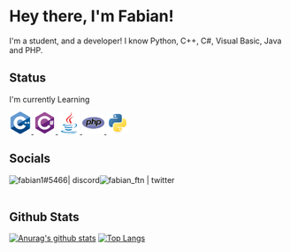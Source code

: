 # Hey there, I'm Fabian!
I'm a student, and a developer! I know Python, C++, C#, Visual Basic, Java and PHP.

## Status
I'm currently Learning <p align="left"> <a href="https://www.w3schools.com/cpp/" target="_blank" rel="noreferrer"> <img src="https://raw.githubusercontent.com/devicons/devicon/master/icons/cplusplus/cplusplus-original.svg" alt="cplusplus" width="40" height="40"/> </a> <a href="https://www.w3schools.com/cs/" target="_blank" rel="noreferrer"> <img src="https://raw.githubusercontent.com/devicons/devicon/master/icons/csharp/csharp-original.svg" alt="csharp" width="40" height="40"/> </a> <a href="https://www.java.com" target="_blank" rel="noreferrer"> <img src="https://raw.githubusercontent.com/devicons/devicon/master/icons/java/java-original.svg" alt="java" width="40" height="40"/> </a> <a href="https://www.php.net" target="_blank" rel="noreferrer"> <img src="https://raw.githubusercontent.com/devicons/devicon/master/icons/php/php-original.svg" alt="php" width="40" height="40"/> </a> <a href="https://www.python.org" target="_blank" rel="noreferrer"> <img src="https://raw.githubusercontent.com/devicons/devicon/master/icons/python/python-original.svg" alt="python" width="40" height="40"/> </a> </p>


## Socials
[<img align="left" alt="fabian1#5466| discord" src="https://img.icons8.com/clouds/48/000000/discord-logo.png"/>](https://discord.com/users/589952622820196402)
[<img align="left" alt="fabian_ftn | twitter" src="https://img.icons8.com/cotton/48/000000/twitter.png">](https://twitter.com/ftn_fabian)
<br>
<br>
## Github Stats
[![Anurag's github stats](https://github-readme-stats.vercel.app/api?username=fabianlanza&show_icons=true&theme=buefy)](https://github.com/anuraghazra/github-readme-stats)
[![Top Langs](https://github-readme-stats.vercel.app/api/top-langs/?username=fabianlanza&hide=powershell&theme=buefy)](https://github.com/anuraghazra/github-readme-stats)
